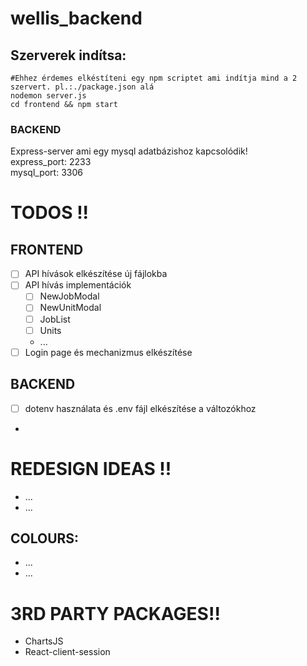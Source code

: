 # wellis_backend
## Szerverek indítsa: 
```SH
#Ehhez érdemes elkéstíteni egy npm scriptet ami indítja mind a 2 szervert. pl.:./package.json alá
nodemon server.js
cd frontend && npm start
```
### BACKEND
Express-server ami egy mysql adatbázishoz kapcsolódik!  
express_port: 2233  
mysql_port: 3306  

# TODOS !!

## FRONTEND
- [ ] API hívások elkészítése új fájlokba
- [ ] API hívás implementációk 
  - [ ] NewJobModal
  - [ ] NewUnitModal
  - [ ] JobList
  - [ ] Units
  - ...
- [ ] Login page és mechanizmus elkészítése

## BACKEND
- [ ] dotenv használata és .env fájl elkészítése a változókhoz
- 


# REDESIGN IDEAS !!
- ...
- ...

## COLOURS: 
- ...
- ...




# 3RD PARTY PACKAGES!!
- ChartsJS
- React-client-session